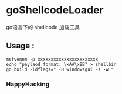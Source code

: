 # goShellcodeLoader
go语言下的 shellcode 加载工具

## Usage : 

```
msfvenom -p xxxxxxxxxxxxxxxxxxxxxxx 
echo "paylaod format: \xAA\xBB" > shellbin
go build -ldflags=" -H windowsgui -s -w "

```


### HappyHacking 
